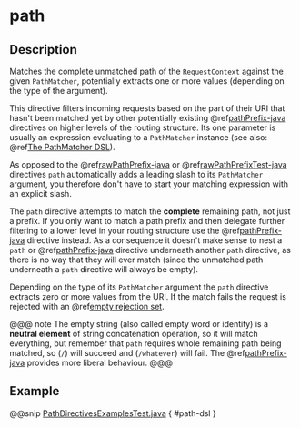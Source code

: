 <a id="path-java"></a>
# path

## Description

Matches the complete unmatched path of the `RequestContext` against the given `PathMatcher`, potentially extracts
one or more values (depending on the type of the argument).

This directive filters incoming requests based on the part of their URI that hasn't been matched yet by other
potentially existing @ref[pathPrefix-java](pathPrefix.md#pathprefix-java) directives on higher levels of the routing structure.
Its one parameter is usually an expression evaluating to a `PathMatcher` instance (see also: @ref[The PathMatcher DSL](../../../../../scala/http/routing-dsl/path-matchers.md#pathmatcher-dsl)).

As opposed to the @ref[rawPathPrefix-java](rawPathPrefix.md#rawpathprefix-java) or @ref[rawPathPrefixTest-java](rawPathPrefixTest.md#rawpathprefixtest-java) directives `path` automatically adds a leading
slash to its `PathMatcher` argument, you therefore don't have to start your matching expression with an explicit slash.

The `path` directive attempts to match the **complete** remaining path, not just a prefix. If you only want to match
a path prefix and then delegate further filtering to a lower level in your routing structure use the @ref[pathPrefix-java](pathPrefix.md#pathprefix-java)
directive instead. As a consequence it doesn't make sense to nest a `path` or @ref[pathPrefix-java](pathPrefix.md#pathprefix-java) directive
underneath another `path` directive, as there is no way that they will ever match (since the unmatched path underneath
a `path` directive will always be empty).

Depending on the type of its `PathMatcher` argument the `path` directive extracts zero or more values from the URI.
If the match fails the request is rejected with an @ref[empty rejection set](../../rejections.md#empty-rejections).

@@@ note
The empty string (also called empty word or identity) is a **neutral element** of string concatenation operation,
so it will match everything, but remember that `path` requires whole remaining path being matched, so (`/`) will succeed
and (`/whatever`) will fail. The @ref[pathPrefix-java](pathPrefix.md#pathprefix-java) provides more liberal behaviour.
@@@

## Example

@@snip [PathDirectivesExamplesTest.java](../../../../../../../test/java/docs/http/javadsl/server/directives/PathDirectivesExamplesTest.java) { #path-dsl }

